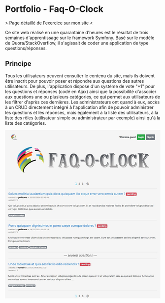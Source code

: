 # Portfolio - Faq-O-Clock
[> Page détaillé de l'exercice sur mon site <](http://neo-explorer.com/portfolio/faqoclock "Page de l'exercice sur mon site")

Ce site web réalisé en une quarantaine d'heures est le résultat de trois semaines d'apprentissage sur le framework Symfony. Basé sur le modèle de Quora/StackOverflow, il s'agissait de coder une application de type questions/réponses.

## Principe
Tous les utilisateurs peuvent consulter le contenu du site, mais ils doivent être inscrit pour pouvoir poser et répondre aux questions des autres utilisateurs. De plus, l'application dispose d'un système de vote "+1" pour les questions et réponses (codé en Ajax) ainsi que la possibilité d'associer aux questions une ou plusieurs catégories, ce qui permet aux utilisateurs de les filtrer d'après ces dernières. Les administrateurs ont quand à eux, accès à un CRUD directement intégré à l'application afin de pouvoir administrer les questions et les réponses, mais également à la liste des utilisateurs, à la liste des rôles (utilisateur simple ou administrateur par exemple) ainsi qu'à la liste des catégories.

![app screenshot](screenshots/main.jpg "Capture d'écran")
